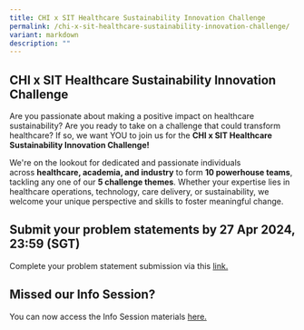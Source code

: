 ```yaml
---
title: CHI x SIT Healthcare Sustainability Innovation Challenge
permalink: /chi-x-sit-healthcare-sustainability-innovation-challenge/
variant: markdown
description: ""
---
```

<h2> CHI x SIT Healthcare Sustainability Innovation Challenge </h2>

Are you passionate about making a positive impact on healthcare sustainability? Are you ready to take on a challenge that could transform healthcare? If so, we want YOU to join us for the&nbsp;**CHI x SIT Healthcare Sustainability Innovation Challenge!**  
  
We're on the lookout for dedicated and passionate individuals across&nbsp;**healthcare, academia, and industry**&nbsp;to form **10 powerhouse teams**, tackling any one of our **5 challenge themes**. Whether your expertise lies in healthcare operations, technology, care delivery, or sustainability, we welcome your unique perspective and skills to foster meaningful change.

<h2>Submit your problem statements by 27 Apr 2024, 23:59 (SGT)</h2>
Complete your problem statement submission via this 
<a href="https://form.gov.sg/6613beb6edab5bf5dea3f090">link.</a>
<br>

<h2>Missed our Info Session?</h2>
You can now access the Info Session materials <a href="https://www.dropbox.com/scl/fo/exx3ifgae0phvbh8bryle/AKswwGn9hFZfhLsMDUfJqmo?rlkey=bd4ghindzmn239ydx3l3ggsmm&amp;dl=0">here.</a>
<br>